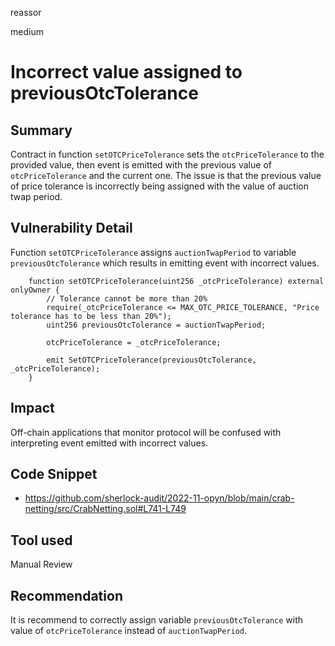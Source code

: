 reassor

medium

# Incorrect value assigned to previousOtcTolerance

## Summary
Contract in function `setOTCPriceTolerance` sets the `otcPriceTolerance` to the provided value, then event is emitted with the previous value of `otcPriceTolerance` and the current one. The issue is that the previous value of price tolerance is incorrectly being assigned with the value of auction twap period.

## Vulnerability Detail
Function `setOTCPriceTolerance` assigns `auctionTwapPeriod` to variable `previousOtcTolerance` which results in emitting event with incorrect values.
```solidity
    function setOTCPriceTolerance(uint256 _otcPriceTolerance) external onlyOwner {
        // Tolerance cannot be more than 20%
        require(_otcPriceTolerance <= MAX_OTC_PRICE_TOLERANCE, "Price tolerance has to be less than 20%");
        uint256 previousOtcTolerance = auctionTwapPeriod;

        otcPriceTolerance = _otcPriceTolerance;

        emit SetOTCPriceTolerance(previousOtcTolerance, _otcPriceTolerance);
    }
```

## Impact
Off-chain applications that monitor protocol will be confused with interpreting event emitted with incorrect values.

## Code Snippet
* https://github.com/sherlock-audit/2022-11-opyn/blob/main/crab-netting/src/CrabNetting.sol#L741-L749

## Tool used
Manual Review

## Recommendation
It is recommend to correctly assign variable `previousOtcTolerance` with value of `otcPriceTolerance` instead of `auctionTwapPeriod`.
